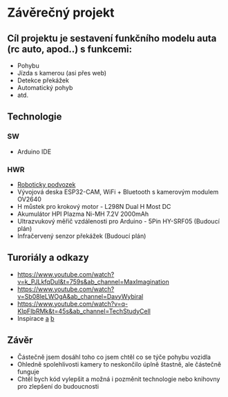 # Závěrečný projekt
## Cíl projektu je sestavení funkčního modelu auta (rc auto, apod..) s funkcemi:
- Pohybu
- Jízda s kamerou (asi přes web)
- Detekce překážek
- Automatický pohyb
- atd.
  

## Technologie
### SW
- Arduino IDE
### HWR
- [Roboticky podvozek](https://dratek.cz/arduino/925-roboticky-podvozek.html?fbclid=IwAR1W0UX3auUpHJxZ4LAlYJNBKFeC09_LZsWB9fi1fB7X1KKGJA9Eo-o43sg)
- Vývojová deska ESP32-CAM, WiFi + Bluetooth s kamerovým modulem OV2640
- H můstek pro krokový motor - L298N Dual H Most DC
- Akumulátor HPI Plazma Ni-MH 7.2V 2000mAh 
- Ultrazvukový měřič vzdálenosti pro Arduino - 5Pin HY-SRF05 (Budoucí plán)
- Infračervený senzor překážek (Budoucí plán)

## Turoriály a odkazy
- https://www.youtube.com/watch?v=k_PJLkfqDuI&t=759s&ab_channel=MaxImagination
- https://www.youtube.com/watch?v=Sb08leLWOgA&ab_channel=DavyWybiral
- https://www.youtube.com/watch?v=q-KIpFIbRMk&t=45s&ab_channel=TechStudyCell
- Inspirace [a](https://www.youtube.com/watch?v=EGI_csHbBIA) [b](https://www.youtube.com/watch?v=HfQ7lhhgDOk)

## Závěr
- Částečně jsem dosáhl toho co jsem chtěl co se týče pohybu vozidla
- Ohledně spolehlivosti kamery to neskončilo úplně štastně, ale částečně funguje
- Chtěl bych kód vylepšit a možná i pozměnit technologie nebo knihovny pro zlepšení do budoucnosti
